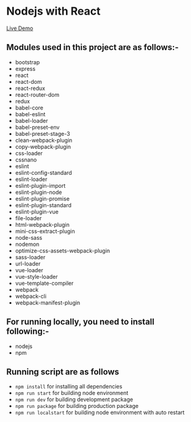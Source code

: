# Nodejs with React
[Live Demo](https://ap-nodejs-react.herokuapp.com/)

## Modules used in this project are as follows:-
* bootstrap
* express
* react
* react-dom
* react-redux
* react-router-dom
* redux
* babel-core
* babel-eslint
* babel-loader
* babel-preset-env
* babel-preset-stage-3
* clean-webpack-plugin
* copy-webpack-plugin
* css-loader
* cssnano
* eslint
* eslint-config-standard
* eslint-loader
* eslint-plugin-import
* eslint-plugin-node
* eslint-plugin-promise
* eslint-plugin-standard
* eslint-plugin-vue
* file-loader
* html-webpack-plugin
* mini-css-extract-plugin
* node-sass
* nodemon
* optimize-css-assets-webpack-plugin
* sass-loader
* url-loader
* vue-loader
* vue-style-loader
* vue-template-compiler
* webpack
* webpack-cli
* webpack-manifest-plugin

## For running locally, you need to install following:- 
* nodejs
* npm

## Running script are as follows
* `npm install` for installing all dependencies
* `npm run start` for building node environment
* `npm run dev` for building development package
* `npm run package` for building production package
* `npm run localstart` for building node environment with auto restart
